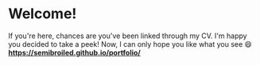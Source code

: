 # Welcome!
If you're here, chances are you've been linked through my CV. I'm happy you decided to take a peek! Now, I can only hope you like what you see 😄
__https://semibroiled.github.io/portfolio/__
